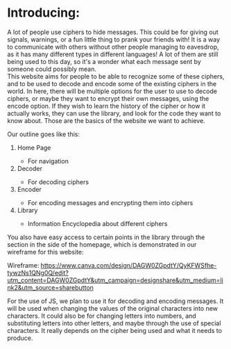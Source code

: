 # Introducing: 

A lot of people use ciphers to hide messages. 
This could be for giving out signals, warnings, or a fun little thing to prank your friends with! 
It is a way to communicate with others without other people managing to eavesdrop, as it has many different types in different languages! 
A lot of them are still being used to this day, so it's a wonder what each message sent by someone could possibly mean.
<br>This website aims for people to be able to recognize some of these ciphers, and to be used to decode and encode some of the existing ciphers in the world. 
In here, there will be multiple options for the user to use to decode ciphers, or maybe they want to encrypt their own messages, using the encode option.
If they wish to learn the history of the cipher or how it actually works, they can use the library, and look for the code they want to know about. 
Those are the basics of the website we want to achieve.

Our outline goes like this:
  
<ol>
  <li>Home Page</li>
  <ul>
    <li>For navigation</li>
  </ul>
  <li>Decoder</li>
  <ul>
    <li>For decoding ciphers</li>
  </ul>
  <li>Encoder</li>    
  <ul>
    <li>For encoding messages and encrypting them into ciphers</li>
  </ul>
    <li>Library</li>
  <ul>
    <li>Information Encyclopedia about different ciphers</li>
  </ul>
</ol>
You also have easy access to certain points in the library through the section in the side of the homepage, which is demonstrated in our wireframe for this website:


Wireframe: https://www.canva.com/design/DAGW0ZGpdtY/QyKFWSfhe-tywzNs1QNg0Q/edit?utm_content=DAGW0ZGpdtY&utm_campaign=designshare&utm_medium=link2&utm_source=sharebutton

For the use of JS, we plan to use it for decoding and encoding messages. It will be used when changing the values of the original characters into new characters. It could also be for changing letters into numbers, and substituting letters into other letters, and maybe through the use of special characters. It really depends on the cipher being used and what it needs to produce.